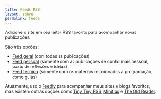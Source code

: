 ```yaml
---
title: Feeds RSS
layout: sobre
permalink: feeds
---
```


Adicione o site em seu leitor RSS favorito para acompanhar novas publicações.

São três opções:
- [Feed geral](/feed.xml) (com todas as publicações)
- [Feed pessoal](/feed_personal.xml) (somente com as publicações de cunho mais pessoal, posts de reflexões e ideias)
- [Feed técnico](/feed_tech.xml) (somente com os materiais relacionados à programação, como guias)

Atualmente, uso o [Feedly](https://feedly.com/) para acompanhar meus sites e blogs favoritos, mas existem outras opções como [Tiny Tiny RSS](https://tt-rss.org/), [Miniflux](https://miniflux.app/) e [The Old Reader](https://theoldreader.com/).